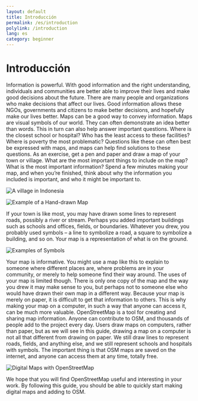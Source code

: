 ```yaml
---
layout: default
title: Introducción
permalink: /es/introduction
polylink: /introduction
lang: es
category: beginner
---
```


Introducción
============

Information is powerful. With good information and the right
understanding, individuals and communities are better able to improve
their lives and make good decisions about the future. There are many
people and organizations who make decisions that affect our lives. Good
information allows these NGOs, governments and citizens to make better
decisions, and hopefully make our lives better. Maps can be a good way
to convey information. Maps are visual symbols of our world. They can
often demonstrate an idea better than words. This in turn can also help
answer important questions. Where is the closest school or hospital? Who
has the least access to these facilities? Where is poverty the most
problematic? Questions like these can often best be expressed with maps,
and maps can help find solutions to these questions. As an exercise, get
a pen and paper and draw a map of your town or village. What are the
most important things to include on the map? What is the most important
information? Spend a few minutes making your map, and when you’re
finished, think about why the information you included is important, and
who it might be important to.

![A village in Indonesia ][]

![Example of a Hand-drawn Map ][]

If your town is like most, you may have drawn some lines to represent
roads, possibly a river or stream. Perhaps you added important buildings
such as schools and offices, fields, or boundaries. Whatever you drew,
you probably used symbols – a line to symbolize a road, a square to
symbolize a building, and so on. Your map is a representation of what is
on the ground.

![Examples of Symbols ][]

Your map is informative. You might use a map like this to explain to
someone where different places are, where problems are in your
community, or merely to help someone find their way around. The uses of
your map is limited though. There is only one copy of the map and the
way you drew it may make sense to you, but perhaps not to someone else
who would have drawn their own map in a different way. Because your map
is merely on paper, it is difficult to get that information to others.
This is why making your map on a computer, in such a way that anyone can
access it, can be much more valuable. OpenStreetMap is a tool for
creating and sharing map information. Anyone can contribute to OSM, and
thousands of people add to the project every day. Users draw maps on
computers, rather than paper, but as we will see in this guide, drawing
a map on a computer is not all that different from drawing on paper. We
still draw lines to represent roads, fields, and anything else, and we
still represent schools and hospitals with symbols. The important thing
is that OSM maps are saved on the internet, and anyone can access them
at any time, totally free.

![Digital Maps with OpenStreetMap ][]

We hope that you will find OpenStreetMap useful and interesting in your
work. By following this guide, you should be able to quickly start
making digital maps and adding to OSM.

[A village in Indonesia ]: {{site.baseurl}}/en/images/vill1.jpg
[Example of a Hand-drawn Map ]: {{site.baseurl}}/en/images/drawing.gif
[Examples of Symbols ]: {{site.baseurl}}/en/images/symb.jpg
[Digital Maps with OpenStreetMap ]: {{site.baseurl}}/en/images/osm1.png
